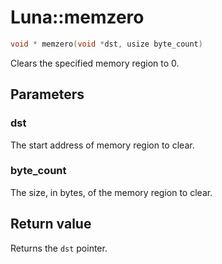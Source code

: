 # Luna::memzero

```c++
void * memzero(void *dst, usize byte_count)
```

Clears the specified memory region to 0. 



## Parameters
### dst
The start address of memory region to clear. 

### byte_count
The size, in bytes, of the memory region to clear. 

## Return value
Returns the `dst` pointer. 

